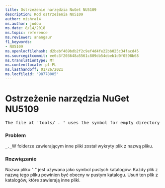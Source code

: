 ```yaml
---
title: Ostrzeżenie narzędzia NuGet NU5109
description: Kod ostrzeżenia NU5109
author: mishra14
ms.author: jodou
ms.date: 8/14/2018
ms.topic: reference
ms.reviewer: anangaur
f1_keywords:
- NU5109
ms.openlocfilehash: d2bebf469bdb2f2c9ef4d4fe22bb025c34facd45
ms.sourcegitcommit: ee6c3f203648a5561c809db54ebeb1d0f0598b68
ms.translationtype: MT
ms.contentlocale: pl-PL
ms.lasthandoff: 01/26/2021
ms.locfileid: "98778005"
---
```

# <a name="nuget-warning-nu5109"></a>Ostrzeżenie narzędzia NuGet NU5109
<pre>The file at 'tools/_._' uses the symbol for empty directory '_._', but it is present in a directory that contains other files. Please remove this file from directories that contain other files.</pre>

### <a name="issue"></a>Problem

`_._`W folderze zawierającym inne pliki został wykryty plik z nazwą pliku.


### <a name="solution"></a>Rozwiązanie

 Nazwa pliku "_._" jest używana jako symbol pustych katalogów. Każdy plik z nazwą tego pliku powinien być obecny w pustym katalogu. Usuń ten plik z katalogów, które zawierają inne pliki.

